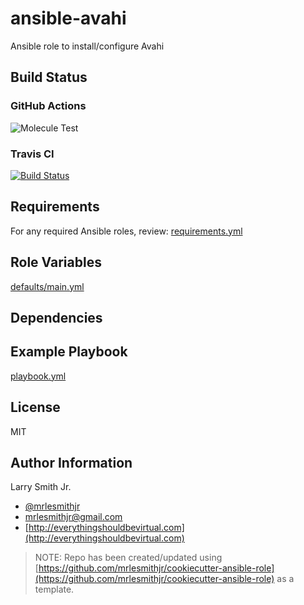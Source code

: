# ansible-avahi

Ansible role to install/configure Avahi

## Build Status

### GitHub Actions

![Molecule Test](https://github.com/mrlesmithjr/ansible-avahi/workflows/Molecule%20Test/badge.svg)

### Travis CI

[![Build Status](https://travis-ci.org/mrlesmithjr/ansible-avahi.svg?branch=master)](https://travis-ci.org/mrlesmithjr/ansible-avahi)

## Requirements

For any required Ansible roles, review:
[requirements.yml](requirements.yml)

## Role Variables

[defaults/main.yml](defaults/main.yml)

## Dependencies

## Example Playbook

[playbook.yml](playbook.yml)

## License

MIT

## Author Information

Larry Smith Jr.

- [@mrlesmithjr](https://twitter.com/mrlesmithjr)
- [mrlesmithjr@gmail.com](mailto:mrlesmithjr@gmail.com)
- [http://everythingshouldbevirtual.com](http://everythingshouldbevirtual.com)

> NOTE: Repo has been created/updated using [https://github.com/mrlesmithjr/cookiecutter-ansible-role](https://github.com/mrlesmithjr/cookiecutter-ansible-role) as a template.

